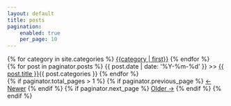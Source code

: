 ```yaml
---
layout: default
title: posts
pagination:
    enabled: true
    per_page: 10
---
```


<div>
    <div class=categories>
        {% for category in site.categories %}
            <a href="/category/{{category | first | downcase }}/" class=category-link>
            {{category | first}}</a>
        {% endfor %}
    </div>
    {% for post in paginator.posts %}
        <span class="post-item"><span class="mobile-hide"> {{ post.date | date: '%Y-%m-%d' }} >> </span><a href="{{ post.url }}">{{ post.title }}</a><span class="float-right mobile-hide">{{ post.categories }}</span></span>
    {% endfor %}
    <div class="post-nav">
        {% if paginator.total_pages > 1 %}
            {% if paginator.previous_page %}
                <a href="{{ paginator.previous_page_path | prepend: site.baseurl }}">&lt;- Newer</a>
            {% endif %}
            {% if paginator.next_page %}
                <a href="{{ paginator.next_page_path | prepend: site.baseurl }}">Older -&gt;</a>
            {% endif %}
        {% endif %}
    </div>
</div>
